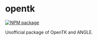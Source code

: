 # opentk

[![NPM package](https://img.shields.io/npm/v/@fuse-open/opentk.svg?style=flat-square)](https://www.npmjs.com/package/@fuse-open/opentk)

Unofficial package of OpenTK and ANGLE.
